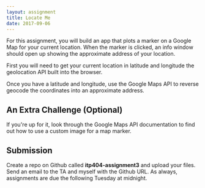 ```yaml
---
layout: assignment
title: Locate Me
date: 2017-09-06
---
```


For this assignment, you will build an app that plots a marker on a Google Map for your current location. When the marker is clicked, an info window should open up showing the approximate address of your location.

First you will need to get your current location in latitude and longitude the geolocation API built into the browser.

Once you have a latitude and longitude, use the Google Maps API to reverse geocode the coordinates into an approximate address.

## An Extra Challenge (Optional)

If you're up for it, look through the Google Maps API documentation to find out how to use a custom image for a map marker.

## Submission

Create a repo on Github called __itp404-assignment3__ and upload your files. Send an email to the TA and myself with the Github URL. As always, assignments are due the following Tuesday at midnight.
